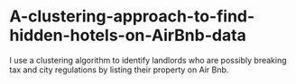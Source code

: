 # A-clustering-approach-to-find-hidden-hotels-on-AirBnb-data
I use a clustering algorithm to identify landlords who are possibly breaking tax and city regulations by listing their property on Air Bnb.
